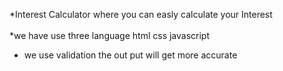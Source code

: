 *Interest Calculator where you can easly calculate your Interest <br> </br>
*we have use three language html css javascript <br>
* we use validation the out put will get more accurate
